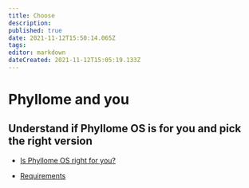 ```yaml
---
title: Choose
description: 
published: true
date: 2021-11-12T15:50:14.065Z
tags: 
editor: markdown
dateCreated: 2021-11-12T15:05:19.133Z
---
```


# Phyllome and you

## Understand if Phyllome OS is for you and pick the right version

* [Is Phyllome OS right for you?](/deploy/choose/phyllomeos)

* [Requirements](/deploy/choose/requirements)
  